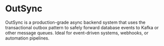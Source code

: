 # OutSync
OutSync is a production-grade async backend system that uses the transactional outbox pattern to safely forward database events to Kafka or other message queues. Ideal for event-driven systems, webhooks, or automation pipelines.
